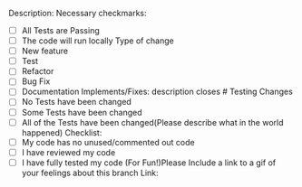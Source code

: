 Description:
Necessary checkmarks:
- [ ] All Tests are Passing
- [ ] The code will run locally
Type of change
- [ ] New feature
- [ ] Test
- [ ] Refactor
- [ ] Bug Fix
- [ ] Documentation
Implements/Fixes:
    description closes #
Testing Changes
- [ ] No Tests have been changed
- [ ] Some Tests have been changed
- [ ] All of the Tests have been changed(Please describe what in the world happened)
Checklist:
- [ ] My code has no unused/commented out code
- [ ] I have reviewed my code
- [ ] I have fully tested my code
(For Fun!)Please Include a link to a gif of your feelings about this branch
Link: